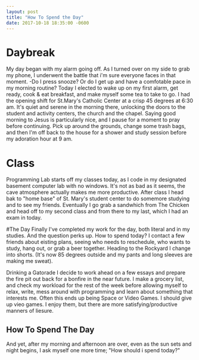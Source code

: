 ```yaml
---
layout: post
title: "How To Spend the Day"
date: 2017-10-18 18:35:00 -0600
---
```


# Daybreak
My day began with my alarm going off. 
As I turned over on my side to grab my phone, I underwent the battle that i'm sure everyone faces in that moment. 
-Do I press snooze? Or do I get up and have a comfotable pace in my morning routine? 
Today I elected to wake up on my first alarm, get ready, cook & eat breakfast, and make myself some tea to take to go.
I had the opening shift for St.Mary's Catholic Center at a crisp 45 degrees at 6:30 am. 
It's quiet and serene in the morning there, unlocking the doors to the student and activity centers, the church and the chapel.
Saying good morning to Jesus is particularly nice, and I pause for a moment to pray before continuing.
Pick up around the grounds, change some trash bags, and then I'm off back to the house for a shower and study session before my adoration hour at 9 am. 

# Class
Programming Lab starts off my classes today, as I code in my designated basement computer lab with no windows. It's not as bad as it seems, the cave atmosphere actually makes me more productive.
After class I head bak to "home base" of St. Mary's student center to do somemore studying and to see my friends. 
Eventually I go grab a sandwhich from The Chicken and head off to my second class and from there to my last, which I had an exam in today. 

#The Day
Finally I've completed my work for the day, both literal and in my studies. And the question perks up. How to spend today?
I contact a few friends about eisting plans, seeing who needs to reschedule, who wants to study, hang out, or grab a beer together.
Heading to the Rockyard I change into shorts. (It's now 85 degrees outside and my pants and long sleeves are making me sweat).

Drinking a Gatorade I decide to work ahead on a few essays and prepare the fire pit out back for a bonfire in the near future. 
I make a grocery list, and check my workload for the rest of the week before allowing myself to relax, write, mess around with programming and learn about something that interests me.
Often this ends up being Space or Video Games. I should give up vieo games. I enjoy them, but there are more satisfying/productive manners of liesure.

## How To Spend The Day
And yet, after my morning and afternoon are over, even as the sun sets and night begins, I ask myself one more time; "How should i spend today?"

